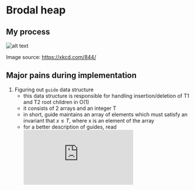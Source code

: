 # Brodal heap

## My process
![alt text](https://xkcd.com/comics/good_code.png)

Image source: https://xkcd.com/844/

## Major pains during implementation

1. Figuring out `guide` data structure
   - this data structure is responsible for handling insertion/deletion of T1 and T2 root children in O(1)
   - it consists of 2 arrays and an integer T
   - in short, guide maintains an array of elements which must satisfy an invariant that $x \le T$, where x is an element of the array
   - for a better description of guides, read ![On the Power of Structural Violations in Priority](https://crpit.scem.westernsydney.edu.au/abstracts/CRPITV65Elmasry.html)
